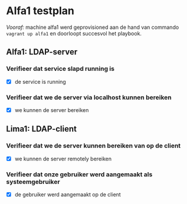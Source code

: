 # Alfa1 testplan

*Vooraf:* machine alfa1 werd geprovisioned aan de hand van commando `vagrant up alfa1` en doorloopt succesvol het playbook.

## Alfa1: LDAP-server

### Verifieer dat service slapd running is
- [x] de service is running

### Verifieer dat we de server via localhost kunnen bereiken
- [x] we kunnen de server bereiken

## Lima1: LDAP-client

### Verifieer dat we de server kunnen bereiken van op de client 
- [x] we kunnen de server remotely bereiken

### Verifieer dat onze gebruiker werd aangemaakt als systeemgebruiker
- [x] de gebruiker werd aangemaakt op de client